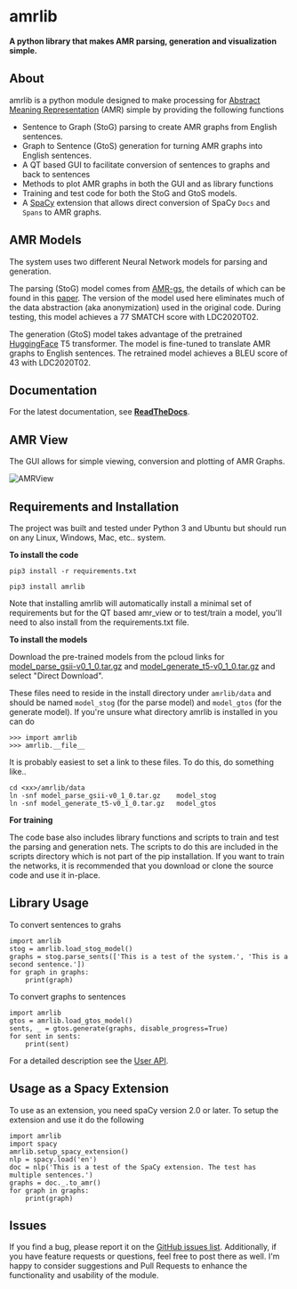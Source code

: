 #  amrlib

**A python library that makes AMR parsing, generation and visualization simple.**


## About
amrlib is a python module designed to make processing for [Abstract Meaning Representation](https://amr.isi.edu/)
 (AMR) simple by providing the following functions
* Sentence to Graph (StoG) parsing to create AMR graphs from English sentences.
* Graph to Sentence (GtoS) generation for turning AMR graphs into English sentences.
* A QT based GUI to facilitate conversion of sentences to graphs and back to sentences
* Methods to plot AMR graphs in both the GUI and as library functions
* Training and test code for both the StoG and GtoS models.
* A [SpaCy](https://github.com/explosion/spaCy) extension that allows direct conversion of
SpaCy `Docs` and `Spans` to AMR graphs.


## AMR Models
The system uses two different Neural Network models for parsing and generation.

The parsing (StoG) model comes from [AMR-gs](https://github.com/jcyk/AMR-gs), the details of which
can be found in this [paper](https://arxiv.org/abs/2004.05572).  The version of the model used here eliminates
much of the data abstraction (aka anonymization) used in the original code.  During testing, this model
achieves a 77 SMATCH score with LDC2020T02.

The generation (GtoS) model takes advantage of the pretrained [HuggingFace](https://github.com/huggingface/transformers)
T5 transformer.  The model is fine-tuned to translate AMR graphs to English sentences.  The retrained model
achieves a BLEU score of 43 with LDC2020T02.


## Documentation
For the latest documentation, see **[ReadTheDocs](https://amrlib.readthedocs.io/en/latest/)**.


## AMR View
The GUI allows for simple viewing, conversion and plotting of AMR Graphs.

![AMRView](https://github.com/bjascob/amrlib/raw/master/docs/images/AMRView01.png)
<!--- docs/images/AMRView01.png --->
<!--- https://github.com/bjascob/amrlib/raw/master/docs/images/AMRView01.png --->


## Requirements and Installation
The project was built and tested under Python 3 and Ubuntu but should run on any Linux, Windows, Mac, etc.. system.

**To install the code**

`pip3 install -r requirements.txt`

`pip3 install amrlib`

Note that installing amrlib will automatically install a minimal set of requirements but for the QT based amr_view
or to test/train a model, you'll need to also install from the requirements.txt file.

**To install the models**

Download the pre-trained models from the pcloud links for
[model_parse_gsii-v0_1_0.tar.gz](https://u.pcloud.link/publink/show?code=XZD2z0XZOqRtS2mNMHhMG4UhXOCNO4yzeaLk)
and
[model_generate_t5-v0_1_0.tar.gz](https://u.pcloud.link/publink/show?code=XZF2z0XZwTDm0pVFIAYjdAbsqUJ83SYoQSdV)
and select "Direct Download".

These files need to reside in the install directory under `amrlib/data` and should be named
`model_stog` (for the parse model) and `model_gtos` (for the generate model).  If you're unsure what directory
amrlib is installed in you can do
```
>>> import amrlib
>>> amrlib.__file__
```
It is probably easiest to set a link to these files.  To do this, do something like..
```
cd <xx>/amrlib/data
ln -snf model_parse_gsii-v0_1_0.tar.gz    model_stog
ln -snf model_generate_t5-v0_1_0.tar.gz   model_gtos
```

**For training**

The code base also includes library functions and scripts to train and test the parsing and generation nets.
The scripts to do this are included in the scripts directory which is not part of the pip installation.
If you want to train the networks, it is recommended that you download or clone the source code and use it in-place.


## Library Usage
To convert sentences to grahs
```
import amrlib
stog = amrlib.load_stog_model()
graphs = stog.parse_sents(['This is a test of the system.', 'This is a second sentence.'])
for graph in graphs:
    print(graph)
```
To convert graphs to sentences
```
import amrlib
gtos = amrlib.load_gtos_model()
sents, _ = gtos.generate(graphs, disable_progress=True)
for sent in sents:
    print(sent)
```
For a detailed description see the [User API](https://amrlib.readthedocs.io/en/latest/api/).


## Usage as a Spacy Extension
To use as an extension, you need spaCy version 2.0 or later.  To setup the extension and use it do the following
```
import amrlib
import spacy
amrlib.setup_spacy_extension()
nlp = spacy.load('en')
doc = nlp('This is a test of the SpaCy extension. The test has multiple sentences.')
graphs = doc._.to_amr()
for graph in graphs:
    print(graph)
```

## Issues
If you find a bug, please report it on the [GitHub issues list](https://github.com/bjascob/amrlib/issues).
Additionally, if you have feature requests or questions, feel free to post there as well.  I'm happy to
consider suggestions and Pull Requests to enhance the functionality and usability of the module.
